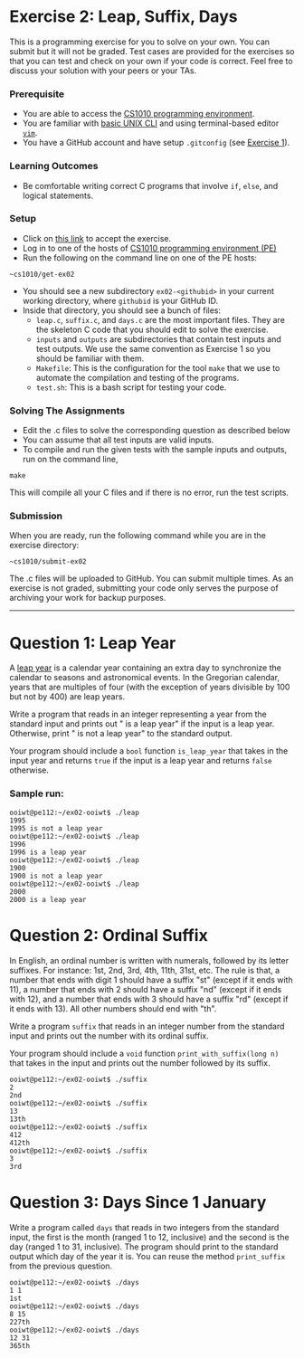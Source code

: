 # Exercise 2: Leap, Suffix, Days

This is a programming exercise for you to solve on your own.  You can submit but it will not be graded.  Test cases are provided for the exercises so that you can test and check on your own if your code is correct.  Feel free to discuss your solution with your peers or your TAs.

### Prerequisite

- You are able to access the [CS1010 programming environment](environments.md).
- You are familiar with [basic UNIX CLI](unix.md) and using terminal-based editor [`vim`](vim.md).
- You have a GitHub account and have setup `.gitconfig` (see [Exercise 1](ex02.md)).

### Learning Outcomes

- Be comfortable writing correct C programs that involve `if`, `else`, and logical statements.

### Setup

- Click on [this link](https://classroom.github.com/a/GejVPTXy) to accept the exercise.
- Log in to one of the hosts of [CS1010 programming environment (PE)](environments.md)
- Run the following on the command line on one of the PE hosts:

```
~cs1010/get-ex02
```

- You should see a new subdirectory `ex02-<githubid>` in your current working directory, where `githubid` is your GitHub ID.
- Inside that directory, you should see a bunch of files:
    - `leap.c`, `suffix.c`, and `days.c` are the most important files.  They are the skeleton C code that you should edit to solve the exercise.
    - `inputs` and `outputs` are subdirectories that contain test inputs and test outputs.  We use the same convention as Exercise 1 so you should be familiar with them.
    - `Makefile`: This is the configuration for the tool `make` that we use to automate the compilation and testing of the programs.  
    - `test.sh`: This is a bash script for testing your code.

### Solving The Assignments

- Edit the .c files to solve the corresponding question as described below
- You can assume that all test inputs are valid inputs.
- To compile and run the given tests with the sample inputs and outputs, run on the command line,

```
make
```

This will compile all your C files and if there is no error, run the test scripts.


### Submission

When you are ready, run the following command while you are in the exercise directory:

```
~cs1010/submit-ex02
```

The .c files will be uploaded to GitHub.  You can submit multiple times.  As an exercise is not graded, submitting your code only serves the purpose of archiving your work for backup purposes.

-------

# Question 1: Leap Year

A [leap year](https://en.wikipedia.org/wiki/Leap_year) is a calendar year containing an extra day to synchronize the calendar to seasons and astronomical events.  In the Gregorian calendar, years that are multiples of four (with the exception of years divisible by 100 but not by 400) are leap years.

Write a program that reads in an integer representing a year from the standard input and prints out "<year> is a leap year" if the input is a leap year.  Otherwise, print "<year> is not a leap year" to the standard output.

Your program should include a `bool` function `is_leap_year` that takes in the input year and returns `true` if the input is a leap year and returns `false` otherwise.

### Sample run:

```
ooiwt@pe112:~/ex02-ooiwt$ ./leap
1995
1995 is not a leap year
ooiwt@pe112:~/ex02-ooiwt$ ./leap
1996
1996 is a leap year
ooiwt@pe112:~/ex02-ooiwt$ ./leap
1900
1900 is not a leap year
ooiwt@pe112:~/ex02-ooiwt$ ./leap
2000
2000 is a leap year
```


# Question 2: Ordinal Suffix
In English, an ordinal number is written with numerals, followed by its letter suffixes.  For instance: 1st, 2nd, 3rd, 4th, 11th, 31st, etc.  The rule is that, a number that ends with digit 1 should have a suffix "st" (except if it ends with 11), a number that ends with 2 should have a suffix "nd" (except if it ends with 12), and a number that ends with 3 should have a suffix "rd" (except if it ends with 13).  All other numbers should end with "th".

Write a program `suffix` that reads in an integer number from the standard input and prints out the number with its ordinal suffix.

Your program should include a `void` function `print_with_suffix(long n)` that takes in the input and prints out the number followed by its suffix.

```
ooiwt@pe112:~/ex02-ooiwt$ ./suffix
2
2nd
ooiwt@pe112:~/ex02-ooiwt$ ./suffix
13
13th
ooiwt@pe112:~/ex02-ooiwt$ ./suffix
412
412th
ooiwt@pe112:~/ex02-ooiwt$ ./suffix
3
3rd
```

# Question 3: Days Since 1 January

Write a program called `days` that reads in two integers from the standard input, the first is the month (ranged 1 to 12, inclusive) and the second is the day (ranged 1 to 31, inclusive).  The program should print to the standard output which day of the year it is.  You can reuse the method `print_suffix` from the previous question.

```
ooiwt@pe112:~/ex02-ooiwt$ ./days
1 1
1st
ooiwt@pe112:~/ex02-ooiwt$ ./days
8 15
227th
ooiwt@pe112:~/ex02-ooiwt$ ./days
12 31
365th
```
